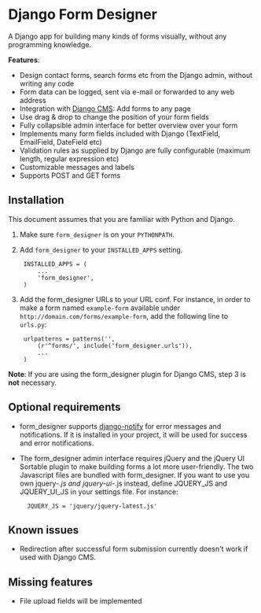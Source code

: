 Django Form Designer
====================

A Django app for building many kinds of forms visually, without any programming knowledge.

__Features__:

* Design contact forms, search forms etc from the Django admin, without writing any code
* Form data can be logged, sent via e-mail or forwarded to any web address
* Integration with [Django CMS](http://www.django-cms.org): Add forms to any page
* Use drag & drop to change the position of your form fields
* Fully collapsible admin interface for better overview over your form 
* Implements many form fields included with Django (TextField, EmailField, DateField etc)
* Validation rules as supplied by Django are fully configurable (maximum length, regular expression etc) 
* Customizable messages and labels
* Supports POST and GET forms

Installation
------------

This document assumes that you are familiar with Python and Django.

1. Make sure `form_designer` is on your `PYTHONPATH`.
2. Add `form_designer` to your `INSTALLED_APPS` setting.

        INSTALLED_APPS = (
            ...
            'form_designer',
        )
3. Add the form_designer URLs to your URL conf. For instance, in order to make a form named `example-form` available under `http://domain.com/forms/example-form`, add the following line to `urls.py`:

        urlpatterns = patterns('',
            (r'^forms/', include('form_designer.urls')),
            ...
        )

__Note__: If you are using the form_designer plugin for Django CMS, step 3 is __not__ necessary.

Optional requirements
---------------------

* form_designer supports [django-notify](http://code.google.com/p/django-notify/) for error messages and notifications. If it is installed in your project, it will be used for success and error notifications.
* The form_designer admin interface requires jQuery and the jQuery UI Sortable plugin to make building forms a lot more user-friendly. The two Javascript files are bundled with form_designer. If you want to use you own jquery-*.js and jquery-ui-*.js instead, define JQUERY_JS and JQUERY_UI_JS in your settings file. For instance:

        JQUERY_JS = 'jquery/jquery-latest.js'

Known issues
------------

* Redirection after successful form submission currently doesn't work if used with Django CMS.

Missing features
----------------

* File upload fields will be implemented
